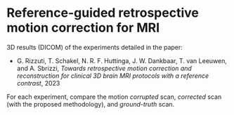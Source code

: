 # Reference-guided retrospective motion correction for MRI

3D results (DICOM) of the experiments detailed in the paper:

- G. Rizzuti, T. Schakel, N. R. F. Huttinga, J. W. Dankbaar, T. van Leeuwen, and A. Sbrizzi, *Towards retrospective motion correction and reconstruction for clinical 3D brain MRI protocols with a reference contrast*, 2023

For each experiment, compare the motion *corrupted* scan, *corrected* scan (with the proposed methodology), and *ground-truth* scan.